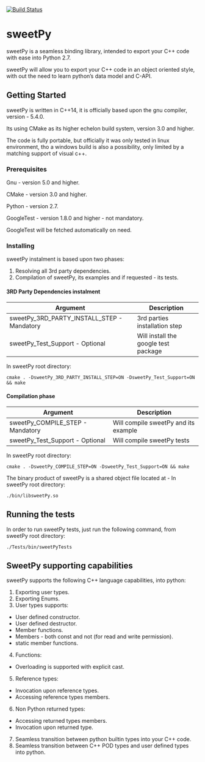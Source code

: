 [![Build Status](https://travis-ci.org/Dudi119/sweetPy.svg?branch=master)](https://travis-ci.org/Dudi119/sweetPy)
# sweetPy

sweetPy is a seamless binding library, intended to export your C++ code with ease into Python 2.7.

sweetPy will allow you to export your C++ code in an object oriented style, with out the need to learn python’s data model and C-API.

## Getting Started

sweetPy is written in C++14, it is officially based upon the gnu compiler, version - 5.4.0.

Its using CMake as its higher echelon build system, version 3.0 and higher.

The code is fully portable, but officially it was only tested in linux environment, tho a windows build is also a possibility, only limited by a matching support of visual c++.

### Prerequisites

Gnu - version 5.0 and higher.

CMake - version 3.0 and higher.

Python - version 2.7.

GoogleTest - version 1.8.0 and higher - not mandatory.

GoogleTest will be fetched automatically on need.

### Installing

sweetPy instalment is based upon two phases:
1. Resolving all 3rd party dependencies.
2. Compilation of sweetPy, its examples and if requested - its tests.

#### 3RD Party Dependencies instalment

| Argument  | Description |
| ------------- | ------------- |
|sweetPy_3RD_PARTY_INSTALL_STEP - Mandatory  | 3rd parties installation step |
|sweetPy_Test_Support - Optional| Will install the google test package  |

In sweetPy root directory:
```
cmake . -DsweetPy_3RD_PARTY_INSTALL_STEP=ON -DsweetPy_Test_Support=ON && make
```

#### Compilation phase

| Argument  | Description |
| ------------- | ------------- |
|sweetPy_COMPILE_STEP - Mandatory  | Will compile sweetPy and its example |
|sweetPy_Test_Support - Optional| Will compile sweetPy tests  |

In sweetPy root directory:
```
cmake . -DsweetPy_COMPILE_STEP=ON -DsweetPy_Test_Support=ON && make
```

The binary product of sweetPy is a shared object file located at - 
In sweetPy root directory:
```
./bin/libsweetPy.so
```

## Running the tests

In order to run sweetPy tests, just run the following command, from sweetPy root directory:
```
./Tests/bin/sweetPyTests
```

## SweetPy supporting capabilities

sweetPy supports the following C++ language capabilities, into python:

1. Exporting user types.
1. Exporting Enums.
3. User types supports:
- User defined constructor.
- User defined destructor.
- Member functions.
- Members - both const and not (for read and write permission).
- static member functions.
4. Functions:
- Overloading is supported with explicit cast.
5. Reference types:
- Invocation upon reference types.
- Accessing reference types members.
6. Non Python returned types:
- Accessing returned types members.
- Invocation upon returned type.
7. Seamless transition between python builtin types into your C++ code.
8. Seamless transition between C++ POD types and user defined types into python.

